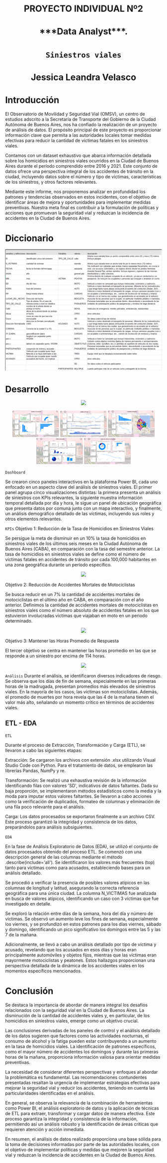 

<h1 align='center'>
 <b>PROYECTO INDIVIDUAL Nº2</b>
</h1>

<h1 align='center'>
 <b>***Data Analyst***.</b>
</h1>
 
# <h1 align="center">**`Siniestros viales`**</h1>

<h1 align='center'>
 <b>Jessica Leandra Velasco</b>
</h1>


# **Introducción**

El Observatorio de Movilidad y Seguridad Vial (OMSV), un centro de estudios adscrito a la Secretaría de Transporte del Gobierno de la Ciudad Autónoma de Buenos Aires, nos ha confiado la realización de un proyecto de análisis de datos. El propósito principal de este proyecto es proporcionar información clave que permita a las autoridades locales tomar medidas efectivas para reducir la cantidad de víctimas fatales en los siniestros viales.

Contamos con un dataset exhaustivo que abarca información detallada sobre los homicidios en siniestros viales ocurridos en la Ciudad de Buenos Aires durante el período comprendido entre 2016 y 2021. Este conjunto de datos ofrece una perspectiva integral de los accidentes de tránsito en la ciudad, incluyendo datos sobre el número y tipo de víctimas, características de los siniestros, y otros factores relevantes.

Mediante este informe, nos proponemos analizar en profundidad los patrones y tendencias observados en estos incidentes, con el objetivo de identificar áreas de mejora y oportunidades para implementar medidas preventivas. Nuestra meta final es contribuir a la formulación de políticas y acciones que promuevan la seguridad vial y reduzcan la incidencia de accidentes en la Ciudad de Buenos Aires.


# **Diccionario**

<p align="center"><img src="./imagenes/diccionario.png"></p>


# **Desarrollo**

<p align="center"><img src="./imagenes/"></p>
<p align="center">
  <img src="./imagenes/da1.png" alt="Imagen 1" width="150" />
  <img src="./imagenes/da2.png" alt="Imagen 1" width="150" />
  <img src="./imagenes/da3.png" alt="Imagen 1" width="150" />
  <img src="./imagenes/da4.png" alt="Imagen 1" width="150" />
  <img src="./imagenes/da5.png" alt="Imagen 1" width="150" />
</p>

`Dashboard`

Se crearon cinco paneles interactivos en la plataforma Power BI, cada uno enfocado en un aspecto clave del análisis de siniestros viales. El primer panel agrupa cinco visualizaciones distintas: la primera presenta un análisis de siniestros con KPIs relevantes, la siguiente muestra información temporal detallada por día y hora, le sigue un panel de ubicación geográfica que presenta datos por comuna junto con un mapa interactivo, y finalmente, un análisis demográfico detallado de las víctimas, incluyendo sus roles y otros elementos relevantes.


`KPIs`
Objetivo 1: Reducción de la Tasa de Homicidios en Siniestros Viales

Se persigue la meta de disminuir en un 10% la tasa de homicidios en siniestros viales de los últimos seis meses en la Ciudad Autónoma de Buenos Aires (CABA), en comparación con la tasa del semestre anterior. La tasa de homicidios en siniestros viales se define como el número de víctimas fatales en accidentes de tránsito por cada 100,000 habitantes en una zona geográfica durante un período específico.

<p align="center"><img src="./imagenes/kpi1.png"></p>
Objetivo 2: Reducción de Accidentes Mortales de Motociclistas

Se busca reducir en un 7% la cantidad de accidentes mortales de motociclistas en el último año en CABA, en comparación con el año anterior. Definimos la cantidad de accidentes mortales de motociclistas en siniestros viales como el número absoluto de accidentes fatales en los que estuvieron involucradas víctimas que viajaban en moto en un periodo determinado.

<p align="center"><img src="./imagenes/kpi2.png"></p>

Objetivo 3: Mantener las Horas Promedio de Respuesta

El tercer objetivo se centra en mantener las horas promedio en las que se responde a un siniestro por encima de 114 horas.

<p align="center"><img src="./imagenes/kpi3.png"></p>

`Análisis`
Durante el análisis, se identificaron diversos indicadores de riesgo. Se observa que los días de fin de semana, especialmente en las primeras horas de la madrugada, presentan promedios más elevados de siniestros viales. En la mayoría de los casos, las víctimas son motociclistas. Además, el promedio de muertes por hora revela que las 4 de la mañana tienen el valor más alto, señalando un momento crítico en términos de accidentes viales.


## ETL - EDA


`ETL`

Durante el proceso de Extracción, Transformación y Carga (ETL), se llevaron a cabo las siguientes etapas:

Extracción: Se cargaron los archivos con extensión .xlsx utilizando Visual Studio Code con Python. Para el tratamiento de datos, se emplearon las librerías Pandas, NumPy y re.

Transformación: Se realizó una exhaustiva revisión de la información identificando filas con valores 'SD', indicativos de datos faltantes. Dada su baja proporción, se implementaron métodos estadísticos como la media y la moda para imputar estos valores faltantes. Se llevaron a cabo acciones como la verificación de duplicados, formateo de columnas y eliminación de una fila poco relevante para el análisis.

Carga: Los datos procesados se exportaron finalmente a un archivo CSV. Este proceso garantizó la integridad y consistencia de los datos, preparándolos para análisis subsiguientes.

`EDA`

En la fase de Análisis Exploratorio de Datos (EDA), se utilizó el conjunto de datos procesados obtenido del proceso ETL. Se comenzó con una descripción general de las columnas mediante el método .describe(include='all'). Se identificaron los valores más frecuentes (top) tanto para víctimas como para acusados, estableciendo bases para un análisis detallado.

Se procedió a verificar la presencia de posibles valores atípicos en las columnas de longitud y latitud, asegurando la correcta referencia geográfica para una única ciudad. La columna N_VICTIMAS fue analizada en busca de valores atípicos, identificando un caso con 3 víctimas que fue investigado en detalle.

Se exploró la relación entre días de la semana, hora del día y número de víctimas. Se observó un aumento leve los fines de semana, especialmente los viernes, y se profundizó en estos patrones para los días viernes, sábado y domingo, identificando un pico significativo los domingos entre las 5 y las 7 de la mañana.

Adicionalmente, se llevó a cabo un análisis detallado por tipo de víctima y acusado, revelando que los acusados en esos días y horas eran principalmente automóviles y objetos fijos, mientras que las víctimas eran mayormente motociclistas y peatones. Estos hallazgos proporcionan una perspectiva detallada de la dinámica de los accidentes viales en los momentos específicos mencionados.


# **Conclusión**

Se destaca la importancia de abordar de manera integral los desafíos relacionados con la seguridad vial en la Ciudad de Buenos Aires. La disminución de la cantidad de accidentes viales y, en particular, de los homicidios en siniestros viales, emerge como un objetivo crucial.

Las conclusiones derivadas de los paneles de control y el análisis detallado de los datos sugieren que factores como las actividades nocturnas, el consumo de alcohol y la fatiga pueden estar contribuyendo a un aumento en la tasa de homicidios viales. La identificación de patrones específicos, como el mayor número de accidentes los domingos y durante las primeras horas de la mañana, proporciona información valiosa para orientar medidas preventivas.

La necesidad de considerar diferentes perspectivas y enfoques al abordar la problemática es fundamental. Las recomendaciones contundentes presentadas resaltan la urgencia de implementar estrategias efectivas para mejorar la seguridad vial y reducir los accidentes, teniendo en cuenta las particularidades identificadas en el análisis.

En general, se observa la relevancia de la combinación de herramientas como Power BI, el análisis exploratorio de datos y la aplicación de técnicas de ETL para extraer, transformar y cargar datos de manera efectiva. Este proceso garantiza la integridad y consistencia de la información, permitiendo así un análisis robusto y la identificación de áreas críticas que requieren atención y acción inmediata.

En resumen, el análisis de datos realizado proporciona una base sólida para la toma de decisiones informadas por parte de las autoridades locales, con el objetivo de implementar políticas y medidas que mejoren la seguridad vial y reduzcan la incidencia de accidentes en la Ciudad de Buenos Aires.





